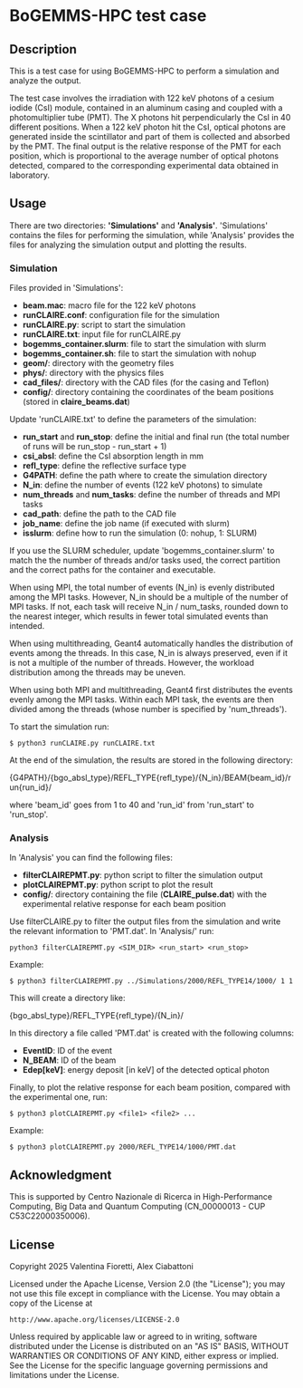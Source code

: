 # BoGEMMS-HPC test case

## Description
This is a test case for using BoGEMMS-HPC to perform a simulation and analyze the output.
 
The test case involves the irradiation with 122 keV photons of a cesium iodide (CsI) module, contained in an aluminum casing and coupled with a photomultiplier tube (PMT). The X photons hit perpendicularly the CsI in 40 different positions. When a 122 keV photon hit the CsI, optical photons are generated inside the scintillator and part of them is collected and absorbed by the PMT. The final output is the relative response of the PMT for each position, which is proportional to the average number of optical photons detected, compared to the corresponding experimental data obtained in laboratory.

## Usage
There are two directories: **'Simulations'** and **'Analysis'**. 'Simulations' contains the files for performing the simulation, while 'Analysis' provides the files for analyzing the simulation output and plotting the results.

### Simulation
Files provided in 'Simulations':

- **beam.mac**: macro file for the 122 keV photons
- **runCLAIRE.conf**: configuration file for the simulation
- **runCLAIRE.py**: script to start the simulation
- **runCLAIRE.txt**: input file for runCLAIRE.py
- **bogemms_container.slurm**: file to start the simulation with slurm
- **bogemms_container.sh**: file to start the simulation with nohup
- **geom/**: directory with the geometry files
- **phys/**: directory with the physics files
- **cad_files/**: directory with the CAD files (for the casing and Teflon)
- **config/**: directory containing the coordinates of the beam positions (stored in **claire_beams.dat**)

Update 'runCLAIRE.txt' to define the parameters of the simulation:

- **run_start** and **run_stop**: define the initial and final run (the total number of runs will be run_stop - run_start + 1)
- **csi_absl**: define the CsI absorption length in mm
- **refl_type**: define the reflective surface type
- **G4PATH**: define the path where to create the simulation directory
- **N_in**: define the number of events (122 keV photons) to simulate
- **num_threads** and **num_tasks**: define the number of threads and MPI tasks
- **cad_path**: define the path to the CAD file
- **job_name**: define the job name (if executed with slurm)
- **isslurm**: define how to run the simulation (0: nohup, 1: SLURM)

If you use the SLURM scheduler, update 'bogemms_container.slurm' to match the the number of threads and/or tasks used, the correct partition and the correct paths for the container and executable. 

When using MPI, the total number of events (N_in) is evenly distributed among the MPI tasks. However, N_in should be a multiple of the number of MPI tasks. If not, each task will receive N_in / num_tasks, rounded down to the nearest integer, which results in fewer total simulated events than intended.

When using multithreading, Geant4 automatically handles the distribution of events among the threads. In this case, N_in is always preserved, even if it is not a multiple of the number of threads. However, the workload distribution among the threads may be uneven.

When using both MPI and multithreading, Geant4 first distributes the events evenly among the MPI tasks. Within each MPI task, the events are then divided among the threads (whose number is specified by 'num_threads').

To start the simulation run:

```
$ python3 runCLAIRE.py runCLAIRE.txt
```

At the end of the simulation, the results are stored in the following directory:

{G4PATH}/{bgo_absl_type}/REFL_TYPE{refl_type}/{N_in}/BEAM{beam_id}/run{run_id}/

where 'beam_id' goes from 1 to 40 and 'run_id' from 'run_start' to 'run_stop'.

### Analysis
In 'Analysis' you can find the following files:

- **filterCLAIREPMT.py**: python script to filter the simulation output
- **plotCLAIREPMT.py**: python script to plot the result
- **config/**: directory containing the file (**CLAIRE_pulse.dat**) with the experimental relative response for each beam position

Use filterCLAIRE.py to filter the output files from the simulation and write the relevant information to 'PMT.dat'.
In 'Analysis/' run:

```
python3 filterCLAIREPMT.py <SIM_DIR> <run_start> <run_stop>
```

Example:

```
$ python3 filterCLAIREPMT.py ../Simulations/2000/REFL_TYPE14/1000/ 1 1
```

This will create a directory like:

{bgo_absl_type}/REFL_TYPE{refl_type}/{N_in}/

In this directory a file called 'PMT.dat' is created with the following columns:

- **EventID**: ID of the event
- **N_BEAM**: ID of the beam
- **Edep[keV]**: energy deposit [in keV] of the detected optical photon

Finally, to plot the relative response for each beam position, compared with the experimental one, run:

```
$ python3 plotCLAIREPMT.py <file1> <file2> ...
```

Example:

```
$ python3 plotCLAIREPMT.py 2000/REFL_TYPE14/1000/PMT.dat
```

## Acknowledgment
This is supported by Centro Nazionale di Ricerca in High-Performance Computing, Big Data and Quantum Computing (CN_00000013 - CUP C53C22000350006).

## License
Copyright 2025 Valentina Fioretti, Alex Ciabattoni

Licensed under the Apache License, Version 2.0 (the "License");
you may not use this file except in compliance with the License.
You may obtain a copy of the License at

    http://www.apache.org/licenses/LICENSE-2.0

Unless required by applicable law or agreed to in writing, software
distributed under the License is distributed on an "AS IS" BASIS,
WITHOUT WARRANTIES OR CONDITIONS OF ANY KIND, either express or implied.
See the License for the specific language governing permissions and
limitations under the License.

